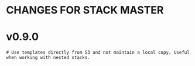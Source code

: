 # CHANGES FOR STACK MASTER

# v0.9.0
    # Use templates directly from S3 and not maintain a local copy. Useful when working with nested stacks.